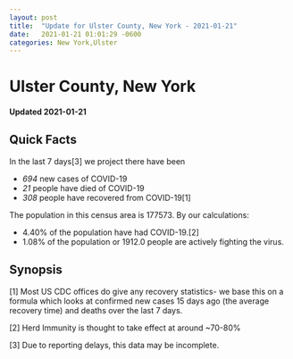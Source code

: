 ```yaml
---
layout: post
title:  "Update for Ulster County, New York - 2021-01-21"
date:   2021-01-21 01:01:29 -0600
categories: New York,Ulster
---
```


# Ulster County, New York
#### Updated 2021-01-21

## Quick Facts

In the last 7 days[3] we project there have been
- *694* new cases of COVID-19
- *21* people have died of COVID-19
- *308* people have recovered from COVID-19[1]

The population in this census area is 177573. By our calculations:
- 4.40% of the population have had COVID-19.[2]
- 1.08% of the population or 1912.0 people are actively fighting the virus.

## Synopsis




[1] Most US CDC offices do give any recovery statistics- we base this on a formula which looks at confirmed new cases
15 days ago (the average recovery time) and deaths over the last 7 days.

[2] Herd Immunity is thought to take effect at around ~70-80%

[3] Due to reporting delays, this data may be incomplete.
 
    